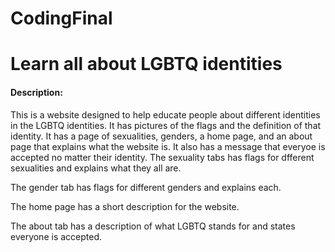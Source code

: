 # CodingFinal
# Learn all about LGBTQ identities
#### Description:
This is a website designed to help educate people about different identities in the LGBTQ
identities. It has pictures of the flags and the definition of that identity. It has a page of sexualities, genders,
a home page, and an about page that explains what the website is. It also has a message that everyoe is accepted no matter
their identity.
The sexuality tabs has flags for dfferent sexualities and explains what they all are.

The gender tab has flags for different genders and explains each.

The home page has a short description for the website.

The about tab has a description of what LGBTQ stands for and states everyone is accepted.
